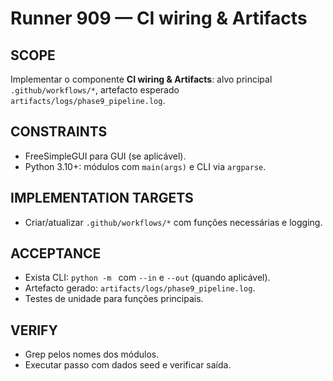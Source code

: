 # Runner 909 — CI wiring & Artifacts

## SCOPE
Implementar o componente **CI wiring & Artifacts**: alvo principal `.github/workflows/*`, artefacto esperado `artifacts/logs/phase9_pipeline.log`.

## CONSTRAINTS
- FreeSimpleGUI para GUI (se aplicável).
- Python 3.10+: módulos com `main(args)` e CLI via `argparse`.

## IMPLEMENTATION TARGETS
- Criar/atualizar `.github/workflows/*` com funções necessárias e logging.

## ACCEPTANCE
- Exista CLI: `python -m ` com `--in` e `--out` (quando aplicável).
- Artefacto gerado: `artifacts/logs/phase9_pipeline.log`.
- Testes de unidade para funções principais.

## VERIFY
- Grep pelos nomes dos módulos.
- Executar passo com dados seed e verificar saída.
